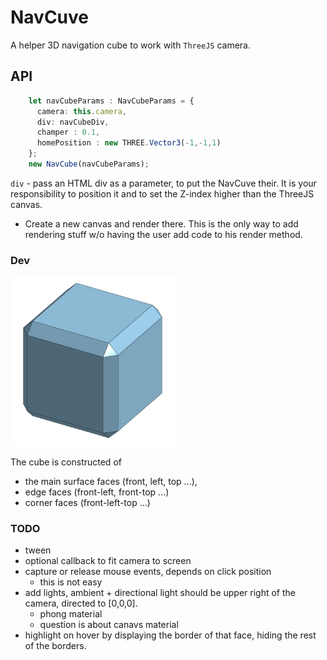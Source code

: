# NavCuve

A helper 3D navigation cube to work with `ThreeJS` camera.

## API

```ts
    let navCubeParams : NavCubeParams = {
      camera: this.camera,
      div: navCubeDiv,
      champer : 0.1,
      homePosition : new THREE.Vector3(-1,-1,1)
    };
    new NavCube(navCubeParams);
```

`div` - pass an HTML div as a parameter, to put the NavCuve their. It is your responsibility to position it and to set the Z-index higher than the ThreeJS canvas.

- Create a new canvas and render there. This is the only way to add rendering stuff w/o having the user add code to his render method.


### Dev

<img src="./images/navcube.PNG" alt="image" style="zoom:33%;" />

The cube is constructed of

* the main surface faces (front, left, top ...), 
* edge faces (front-left, front-top ...)
* corner faces (front-left-top ...)

### TODO
* tween
* optional callback to fit camera to screen
* capture or release mouse events, depends on click position
  * this is not easy
* add lights, ambient + directional light should be upper right of the camera, directed to [0,0,0].
  * phong material
  * question is about canavs material
* highlight on hover by displaying the border of that face, hiding the rest of the borders.
